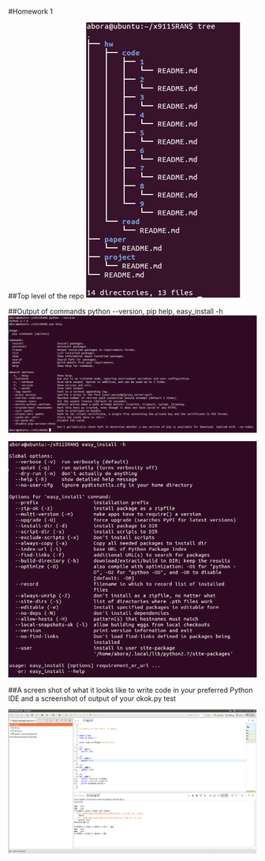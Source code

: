 #Homework 1

##Top level of the repo
![tree](images/tree.png)

##Output of commands python --version, pip help, easy_install -h
![pip](images/pip-help.png)

![easy_install](images/easy_install.png)

##A screen shot of what it looks like to write code in your preferred Python IDE and a screenshot of output of your okok.py test

![output](images/okok.png)
